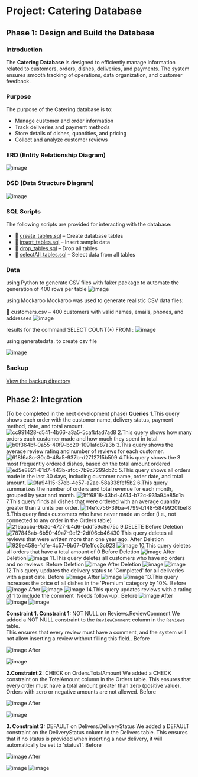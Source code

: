 
# Project: Catering Database

## Phase 1: Design and Build the Database

### Introduction
The **Catering Database** is designed to efficiently manage information related to customers, orders, dishes, deliveries, and payments. The system ensures smooth tracking of operations, data organization, and customer feedback.

### Purpose
The purpose of the Catering database is to:
- Manage customer and order information
- Track deliveries and payment methods
- Store details of dishes, quantities, and pricing
- Collect and analyze customer reviews

### ERD (Entity Relationship Diagram)
![image](https://github.com/user-attachments/assets/faf7104d-55e3-42c1-9c1a-75708acb41e3)


### DSD (Data Structure Diagram)
![image](https://github.com/user-attachments/assets/13f1b4e1-6cca-4117-9198-02d69b9f4398)


### SQL Scripts
The following scripts are provided for interacting with the database:
- 📜 [create_tables.sql](phase1/files/create_tables_user.sql) – Create database tables
- 📜 [insert_tables.sql](phase1/files/insert_tables_fixed.sql) – Insert sample data
- 📜 [drop_tables.sql](phase1/files/drop_tables_no_cascade.sql) – Drop all tables
- 📜 [selectAll_tables.sql](phase1/files/selectAll_tables_structured.sql) – Select data from all tables

### Data
using Python to generate CSV files with faker package to
automate the generation of 400 rows per table
![image](https://github.com/user-attachments/assets/92eaa40d-a7e2-4994-a243-fbe6f3b993d4) 

using Mockaroo
Mockaroo was used to generate realistic CSV data files:

📜 customers.csv – 400 customers with valid names, emails, phones, and addresses
![image](https://github.com/user-attachments/assets/99f47257-ee1d-49e9-9c63-9f4f7b7e77b9)

results for the command SELECT COUNT(*) FROM :
![image](https://github.com/user-attachments/assets/a0e4b05f-03c2-43a0-8aed-daa52cbd0ee0)

 using generatedata. to create csv file
 
![image](https://github.com/user-attachments/assets/976791df-b243-4f89-98a5-cf6a3f9ec4d8)


### Backup
[View the backup directory](phase1/files/backup3)

## Phase 2: Integration
(To be completed in the next development phase)
**Queries**
1.This query shows each order with the customer name, delivery status, payment method, date, and total amount.
![cc991428-d541-4b66-a3a5-5cafbfad7ad8](https://github.com/user-attachments/assets/a8149817-e58c-4df6-a88c-e0af084b872e)
2.This query shows how many orders each customer made and how much they spent in total.
![b0f364bf-0a55-40f9-bc20-1091afd87a3b](https://github.com/user-attachments/assets/cbd65d25-e3e2-4cc4-b0af-d60eb19537e1)
3.This query shows the average review rating and number of reviews for each customer.
![618f6a8c-80c0-48a5-937b-d2712715b509](https://github.com/user-attachments/assets/45e33d78-6e0f-4077-9139-21178e22b031)
4.This query shows the 3 most frequently ordered dishes, based on the total amount ordered
![ed5e8821-61d7-443b-afcc-7b9c7299cb2c](https://github.com/user-attachments/assets/44775be2-75ee-41cc-8cf0-82491adcce0c)
5.This query shows all orders made in the last 30 days, including customer name, order date, and total amount.
![0fa94115-37eb-4e57-a2ae-58a338fef5b2](https://github.com/user-attachments/assets/ce7eba20-a819-4ce2-b3cf-65cd50f62bf2)
6.This query summarizes the number of orders and total revenue for each month, grouped by year and month.
![1fff6818-43bd-4614-b72c-931a94e85d1a](https://github.com/user-attachments/assets/3daec6b2-320d-4175-b041-20917430098b)
7.This query finds all dishes that were ordered with an average quantity greater than 2 units per order.
![14e1c756-39ba-4799-b148-58499201bef8](https://github.com/user-attachments/assets/3633b91a-3f3d-4ca8-b482-f8268a4af1dd)
8.This query finds customers who have never made an order (i.e., not connected to any order in the Orders table)
![216aacba-9b3c-4727-b4d6-bddf59c8d75c](https://github.com/user-attachments/assets/b7aa50f3-12b6-4435-a4b7-7a030c80a975)
9.DELETE
Before Deletion
![787846ab-6b50-49a7-9ef2-2df06cb46430](https://github.com/user-attachments/assets/ef9ba10c-9824-47b6-9e23-30bb35468754)
This query deletes all reviews that were written more than one year ago.
After Deletion
![929e458e-1dfe-4c57-9b67-01e1fcc3c923](https://github.com/user-attachments/assets/9ef9e4b3-72ce-4517-a277-cba3ff9090ad)
![image](https://github.com/user-attachments/assets/fba827e4-9a34-477e-b639-30550e68abd9)
10.This query deletes all orders that have a total amount of 0
Before Deletion
![image](https://github.com/user-attachments/assets/301f70d2-2fe7-4742-8fc6-97699c15e71e)
After Deletion
![image](https://github.com/user-attachments/assets/7aff2ba9-8744-4456-8168-3459fccb15f9)
11.This query deletes all customers who have no orders and no reviews.
Before Deletion
![image](https://github.com/user-attachments/assets/af820d1e-8891-4926-b955-9147ac867aa3)
After Deletion
![image](https://github.com/user-attachments/assets/08a1d389-7f12-4377-9485-7c7343309f68)
![image](https://github.com/user-attachments/assets/00437c22-1fbf-4547-8412-5a487a8efabf)
12.This query updates the delivery status to 'Completed' for all deliveries with a past date.
Before
![image](https://github.com/user-attachments/assets/7178c342-8a45-41af-a8fb-9618dbf59582)
After
![image](https://github.com/user-attachments/assets/df0a53d1-39cc-4579-b306-c72cb470a4cd)
![image](https://github.com/user-attachments/assets/0e9c6e6f-f3fd-4874-be84-c4367befdf9a)
13.This query increases the price of all dishes in the 'Premium' category by 10%.
Before
![image](https://github.com/user-attachments/assets/71853a22-d795-4c98-83ba-1ec4cb9f85ab)
After
![image](https://github.com/user-attachments/assets/c2ef7756-0e93-4ae7-b587-5f7f65ead20d)
![image](https://github.com/user-attachments/assets/0718655e-9ff6-4922-b80f-c4f903be0794)
14.This query updates reviews with a rating of 1 to include the comment 'Needs follow-up'.
Before
![image](https://github.com/user-attachments/assets/4f9c2158-a8c0-4ec0-8718-913acc0cf27c)
After
![image](https://github.com/user-attachments/assets/a4d03278-dc97-4758-8fe6-efc3bcabcc5c)
![image](https://github.com/user-attachments/assets/f1feb764-5e24-4743-9728-c2118430d8d4)

**Constraint**
**1. Constraint 1:** NOT NULL on Reviews.ReviewComment 
We added a NOT NULL constraint to the `ReviewComment` column in the `Reviews` table.  
This ensures that every review must have a comment, and the system will not allow inserting a review without filling this field..
Before

![image](https://github.com/user-attachments/assets/a9581a6f-7350-4bde-b3f0-786efee34576)
After

![image](https://github.com/user-attachments/assets/34b0897f-60f3-41eb-84df-fd4b2f056338)

**2.Constraint 2:** CHECK on Orders.TotalAmount
We added a CHECK constraint on the TotalAmount column in the Orders table.
This ensures that every order must have a total amount greater than zero (positive value). Orders with zero or negative amounts are not allowed.
Before

![image](https://github.com/user-attachments/assets/d8fd6017-e826-4bd4-8517-ce0c2fb01c9c)
After

![image](https://github.com/user-attachments/assets/9fcba756-244f-404b-969f-ed29e1710b94)

**3. Constraint 3:** DEFAULT on Delivers.DeliveryStatus
We added a DEFAULT constraint on the DeliveryStatus column in the Delivers table.
This ensures that if no status is provided when inserting a new delivery, it will automatically be set to 'status1'.
Before

![image](https://github.com/user-attachments/assets/15a9315a-6b2e-4558-9909-0c41919388c6)
After

![image](https://github.com/user-attachments/assets/3d91fb83-56fa-4f0a-ae5e-b46173e80b5e)
![image](https://github.com/user-attachments/assets/2b2d5b8a-0059-4167-a6f6-4890aa270560)


































